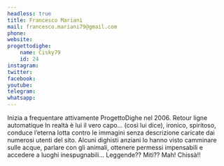 ```yaml
---
headless: true
title: Francesco Mariani
mail: francesco.mariani79@gmail.com
phone: 
website: 
progettodighe: 
    name: Cisky79
    id: 24
instagram: 
twitter: 
facebook: 
youtube: 
telegram: 
whatsapp: 
---
```


Inizia a frequentare attivamente ProgettoDighe nel 2006. Retour ligne automatique
In realtà è lui il vero capo... (così lui dice), ironico, spiritoso, conduce l’eterna lotta contro le immagini senza descrizione caricate dai numerosi utenti del sito. Alcuni dighisti anziani lo hanno visto camminare sulle acque, parlare con gli animali, ottenere permessi impensabili e accedere a luoghi inespugnabili... Leggende?? Miti?? Mah! Chissà!!